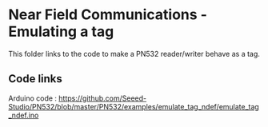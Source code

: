 Near Field Communications - Emulating a tag
============================================

This folder links to the code to make a PN532 reader/writer behave as a tag.


Code links
-----------

Arduino code : https://github.com/Seeed-Studio/PN532/blob/master/PN532/examples/emulate_tag_ndef/emulate_tag_ndef.ino